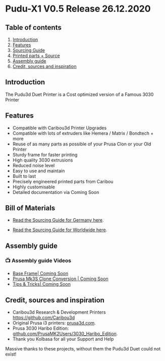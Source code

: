 # Pudu-X1 V0.5  Release 26.12.2020

## Table of contents
  1. [Introduction](#introduction)
  1. [Features](#features)
  1. [Sourcing Guide](#Bill-of-Materials)
  1. [Printed parts + Source](doc/bom.md)
  1. [Assembly guide](#Assembly-guide)
  1. [Credit, sources and inspiration](#credit-sources-and-inspiration)
  
  ## Introduction

The Pudu3d Duet Printer is a Cost optimized version of a Famous 3030 Printer


## Features

  * Compatible with Caribou3d Printer Upgrades 
  * Compatible with lots of extruders like Hemera / Matrix / Bondtech + more 
  * Reuse of as many parts as possible of your Prusa Clon or your Old Printer 
  * Sturdy frame for faster printing
  * High quality 3030 extrusions 
  * Reduced noise level
  * Easy to use and maintain
  * Built to last
  * Precisely engineered printed parts from Caribou
  * Highly customisable
  * Detailed documentation via Coming Soon
  
  
## Bill of Materials

* [Read the Sourcing Guide for Germany here](doc/bom.md).

* [Read the Sourcing Guide for Worldwide here](doc/xworldwide.md).


## Assembly guide

### 📺 Assembly guide Videos

<!-- YOUTUBE:START -->
- [Base Frame| Coming Soon](x)
- [Prusa Mk3S Clone Conversion | Coming Soon](x)
- [Tips & Tricks| Coming Soon](x)
<!-- YOUTUBE:END -->


## Credit, sources and inspiration

  * Caribou3d Research & Development Printers https://github.com/Caribou3d
  * Original Prusa i3 printers: [prusa3d.com](http://www.prusa3d.com).
  * Prusa 3030 Haribo Edition: [github.com/PrusaMK2Users/3030_Haribo_Edition](https://github.com/PrusaMK2Users/3030_Haribo_Edition).
  * Thank you Kolbasa for all your Support and Help
 

Massive thanks to these projects, without them the Pudu3d Duet could not exist!
 
